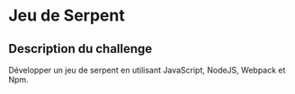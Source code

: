 # Jeu de Serpent

## Description du challenge

Développer un jeu de serpent en utilisant JavaScript, NodeJS, Webpack et Npm.
